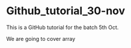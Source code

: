 # Github_tutorial_30-nov
This is a GitHub tutorial for the batch 5th Oct.

We are going to cover array
